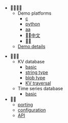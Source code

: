* 
  * Demo platforms
    - [c](demo-stm32f103ve.md)
    - [python](demo-stm32f405rg.md)
    * [aa](demo-stm32f405rg-spi-flash.md)
    - [中文](demo-esp8266-spi-flash.md)
    - [](demo-linux.md)
  - [Demo details](demo-details.md)
- 
  - KV database
    - [basic](sample-kvdb-basic.md)
    - [string type](sample-kvdb-type-string.md)
    - [blob type](sample-kvdb-type-blob.md)
    - [KV traversal](sample-kvdb-traversal.md)
  - Time series database
    - [basic](sample-tsdb-basic.md)
- 
  - [porting](porting.md)
  - [configuration](configuration.md)
  - [API](api.md)
